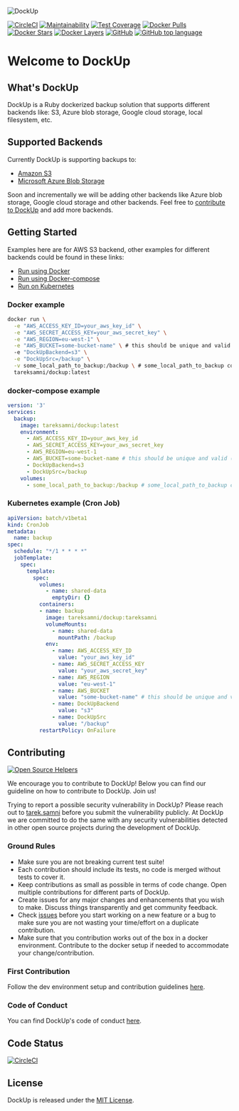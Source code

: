 ![DockUp](https://github.com/tareksamni/DockUp/raw/master/assets/logo.png "DockUp")

[![CircleCI](https://circleci.com/gh/tareksamni/DockUp/tree/master.svg?style=svg)](https://circleci.com/gh/tareksamni/DockUp/tree/master) 
[![Maintainability](https://api.codeclimate.com/v1/badges/a1eebc68dd2560570d76/maintainability)](https://codeclimate.com/github/tareksamni/DockUp/maintainability)
[![Test Coverage](https://api.codeclimate.com/v1/badges/a1eebc68dd2560570d76/test_coverage)](https://codeclimate.com/github/tareksamni/DockUp/test_coverage)
[![Docker Pulls](https://img.shields.io/docker/pulls/tareksamni/dockup.svg)](https://hub.docker.com/r/tareksamni/dockup/)
[![Docker Stars](https://img.shields.io/docker/stars/tareksamni/dockup.svg)](https://hub.docker.com/r/tareksamni/dockup/)
[![Docker Layers](https://images.microbadger.com/badges/image/tareksamni/dockup.svg)](https://hub.docker.com/r/tareksamni/dockup/)
[![GitHub](https://img.shields.io/github/license/mashape/apistatus.svg)](https://github.com/tareksamni/DockUp)
[![GitHub top language](https://img.shields.io/github/languages/top/tareksamni/dockup.svg)](https://github.com/tareksamni/DockUp)

# Welcome to DockUp

## What's DockUp

DockUp is a Ruby dockerized backup solution that supports different backends like: S3, Azure blob storage, Google cloud storage, local filesystem, etc.

## Supported Backends

Currently DockUp is supporting backups to:
- [Amazon S3](https://aws.amazon.com/s3/)
- [Microsoft Azure Blob Storage](https://azure.microsoft.com/en-us/services/storage/blobs/)

Soon and incrementally we will be adding other backends like Azure blob storage, Google cloud storage and other backends. Feel free to [contribute to DockUp](https://github.com/tareksamni/DockUp/blob/master/docs/CONTRIBUTING.md) and add more backends.

## Getting Started

Examples here are for AWS S3 backend, other examples for different backends could be found in these links:

- [Run using Docker](https://github.com/tareksamni/DockUp/blob/master/docs/DOCKER.md)
- [Run using Docker-compose](https://github.com/tareksamni/DockUp/blob/master/docs/DOCKER-COMPOSE.md)
- [Run on Kubernetes](https://github.com/tareksamni/DockUp/blob/master/docs/KUBERNETES.md)

### Docker example

```bash
docker run \
  -e "AWS_ACCESS_KEY_ID=your_aws_key_id" \
  -e "AWS_SECRET_ACCESS_KEY=your_aws_secret_key" \
  -e "AWS_REGION=eu-west-1" \
  -e "AWS_BUCKET=some-bucket-name" \ # this should be unique and valid (https://docs.aws.amazon.com/AmazonS3/latest/dev/BucketRestrictions.html)
  -e "DockUpBackend=s3" \
  -e "DockUpSrc=/backup" \
  -v some_local_path_to_backup:/backup \ # some_local_path_to_backup could be a folder or file
  tareksamni/dockup:latest
```

### docker-compose example

```yml
version: '3'
services:
  backup:
    image: tareksamni/dockup:latest
    environment:
      - AWS_ACCESS_KEY_ID=your_aws_key_id
      - AWS_SECRET_ACCESS_KEY=your_aws_secret_key
      - AWS_REGION=eu-west-1
      - AWS_BUCKET=some-bucket-name # this should be unique and valid (https://docs.aws.amazon.com/AmazonS3/latest/dev/BucketRestrictions.ht
      - DockUpBackend=s3
      - DockUpSrc=/backup
    volumes:
      - some_local_path_to_backup:/backup # some_local_path_to_backup could be a folder or file
```

### Kubernetes example (Cron Job)

```yml
apiVersion: batch/v1beta1
kind: CronJob
metadata:
  name: backup
spec:
  schedule: "*/1 * * * *"
  jobTemplate:
    spec:
      template:
        spec:
          volumes:
            - name: shared-data
              emptyDir: {}
          containers:
          - name: backup
            image: tareksamni/dockup:tareksamni
            volumeMounts:
              - name: shared-data
                mountPath: /backup
            env:
              - name: AWS_ACCESS_KEY_ID
                value: "your_aws_key_id"
              - name: AWS_SECRET_ACCESS_KEY
                value: "your_aws_secret_key"
              - name: AWS_REGION
                value: "eu-west-1"
              - name: AWS_BUCKET
                value: "some-bucket-name" # this should be unique and valid(https://docs.aws.amazon.com/AmazonS3/latest/dev/BucketRestrictions.ht
              - name: DockUpBackend
                value: "s3"
              - name: DockUpSrc
                value: "/backup"
          restartPolicy: OnFailure
```

## Contributing

[![Open Source Helpers](https://www.codetriage.com/tareksamni/dockup/badges/users.svg)](https://www.codetriage.com/tareksamni/dockup)

We encourage you to contribute to DockUp! Below you can find our guideline on how to contribute to DockUp. Join us!

Trying to report a possible security vulnerability in DockUp? Please reach out to [tarek.samni](https://twitter.com/tareksamni) before you submit the vulnerability publicly. At DockUp we are committed to do the same with any security vulnerabilities detected in other open source projects during the development of DockUp.

### Ground Rules

- Make sure you are not breaking current test suite!
- Each contribution should include its tests, no code is merged without tests to cover it.
- Keep contributions as small as possible in terms of code change. Open multiple contributions for different parts of DockUp.
- Create issues for any major changes and enhancements that you wish to make. Discuss things transparently and get community feedback. 
- Check [issues](https://github.com/tareksamni/DockUp/issues) before you start working on a new feature or a bug to make sure you are not wasting your time/effort on a duplicate contribution.
- Make sure that you contribution works out of the box in a docker environment. Contribute to the docker setup if needed to accommodate your change/contribution.

### First Contribution

Follow the dev environment setup and contribution guidelines [here](https://github.com/tareksamni/DockUp/blob/master/docs/CONTRIBUTING.md).

### Code of Conduct

You can find DockUp's code of conduct [here](https://github.com/tareksamni/DockUp/blob/master/docs/CODE_OF_CONDUCT.md).

## Code Status

[![CircleCI](https://circleci.com/gh/tareksamni/DockUp/tree/master.svg?style=svg)](https://circleci.com/gh/tareksamni/DockUp/tree/master)

## License

DockUp is released under the [MIT License](https://opensource.org/licenses/MIT).
